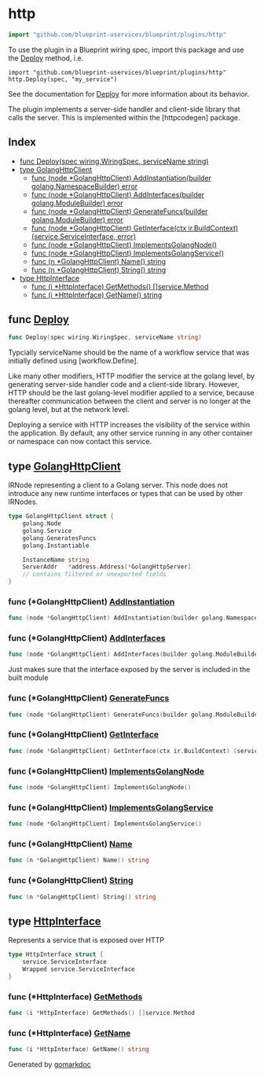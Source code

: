 <!-- Code generated by gomarkdoc. DO NOT EDIT -->

# http

```go
import "github.com/blueprint-uservices/blueprint/plugins/http"
```

To use the plugin in a Blueprint wiring spec, import this package and use the [Deploy](<#Deploy>) method, i.e.

```
import "github.com/blueprint-uservices/blueprint/plugins/http"
http.Deploy(spec, "my_service")
```

See the documentation for [Deploy](<#Deploy>) for more information about its behavior.

The plugin implements a server\-side handler and client\-side library that calls the server. This is implemented within the \[httpcodegen\] package.

## Index

- [func Deploy\(spec wiring.WiringSpec, serviceName string\)](<#Deploy>)
- [type GolangHttpClient](<#GolangHttpClient>)
  - [func \(node \*GolangHttpClient\) AddInstantiation\(builder golang.NamespaceBuilder\) error](<#GolangHttpClient.AddInstantiation>)
  - [func \(node \*GolangHttpClient\) AddInterfaces\(builder golang.ModuleBuilder\) error](<#GolangHttpClient.AddInterfaces>)
  - [func \(node \*GolangHttpClient\) GenerateFuncs\(builder golang.ModuleBuilder\) error](<#GolangHttpClient.GenerateFuncs>)
  - [func \(node \*GolangHttpClient\) GetInterface\(ctx ir.BuildContext\) \(service.ServiceInterface, error\)](<#GolangHttpClient.GetInterface>)
  - [func \(node \*GolangHttpClient\) ImplementsGolangNode\(\)](<#GolangHttpClient.ImplementsGolangNode>)
  - [func \(node \*GolangHttpClient\) ImplementsGolangService\(\)](<#GolangHttpClient.ImplementsGolangService>)
  - [func \(n \*GolangHttpClient\) Name\(\) string](<#GolangHttpClient.Name>)
  - [func \(n \*GolangHttpClient\) String\(\) string](<#GolangHttpClient.String>)
- [type HttpInterface](<#HttpInterface>)
  - [func \(i \*HttpInterface\) GetMethods\(\) \[\]service.Method](<#HttpInterface.GetMethods>)
  - [func \(i \*HttpInterface\) GetName\(\) string](<#HttpInterface.GetName>)


<a name="Deploy"></a>
## func [Deploy](<https://github.com/blueprint-uservices/blueprint/blob/main/plugins/http/wiring.go#L36>)

```go
func Deploy(spec wiring.WiringSpec, serviceName string)
```

Typcially serviceName should be the name of a workflow service that was initially defined using \[workflow.Define\].

Like many other modifiers, HTTP modifier the service at the golang level, by generating server\-side handler code and a client\-side library. However, HTTP should be the last golang\-level modifier applied to a service, because thereafter communication between the client and server is no longer at the golang level, but at the network level.

Deploying a service with HTTP increases the visibility of the service within the application. By default, any other service running in any other container or namespace can now contact this service.

<a name="GolangHttpClient"></a>
## type [GolangHttpClient](<https://github.com/blueprint-uservices/blueprint/blob/main/plugins/http/ir_http_client.go#L16-L26>)

IRNode representing a client to a Golang server. This node does not introduce any new runtime interfaces or types that can be used by other IRNodes.

```go
type GolangHttpClient struct {
    golang.Node
    golang.Service
    golang.GeneratesFuncs
    golang.Instantiable

    InstanceName string
    ServerAddr   *address.Address[*GolangHttpServer]
    // contains filtered or unexported fields
}
```

<a name="GolangHttpClient.AddInstantiation"></a>
### func \(\*GolangHttpClient\) [AddInstantiation](<https://github.com/blueprint-uservices/blueprint/blob/main/plugins/http/ir_http_client.go#L79>)

```go
func (node *GolangHttpClient) AddInstantiation(builder golang.NamespaceBuilder) error
```



<a name="GolangHttpClient.AddInterfaces"></a>
### func \(\*GolangHttpClient\) [AddInterfaces](<https://github.com/blueprint-uservices/blueprint/blob/main/plugins/http/ir_http_client.go#L62>)

```go
func (node *GolangHttpClient) AddInterfaces(builder golang.ModuleBuilder) error
```

Just makes sure that the interface exposed by the server is included in the built module

<a name="GolangHttpClient.GenerateFuncs"></a>
### func \(\*GolangHttpClient\) [GenerateFuncs](<https://github.com/blueprint-uservices/blueprint/blob/main/plugins/http/ir_http_client.go#L66>)

```go
func (node *GolangHttpClient) GenerateFuncs(builder golang.ModuleBuilder) error
```



<a name="GolangHttpClient.GetInterface"></a>
### func \(\*GolangHttpClient\) [GetInterface](<https://github.com/blueprint-uservices/blueprint/blob/main/plugins/http/ir_http_client.go#L45>)

```go
func (node *GolangHttpClient) GetInterface(ctx ir.BuildContext) (service.ServiceInterface, error)
```



<a name="GolangHttpClient.ImplementsGolangNode"></a>
### func \(\*GolangHttpClient\) [ImplementsGolangNode](<https://github.com/blueprint-uservices/blueprint/blob/main/plugins/http/ir_http_client.go#L104>)

```go
func (node *GolangHttpClient) ImplementsGolangNode()
```



<a name="GolangHttpClient.ImplementsGolangService"></a>
### func \(\*GolangHttpClient\) [ImplementsGolangService](<https://github.com/blueprint-uservices/blueprint/blob/main/plugins/http/ir_http_client.go#L105>)

```go
func (node *GolangHttpClient) ImplementsGolangService()
```



<a name="GolangHttpClient.Name"></a>
### func \(\*GolangHttpClient\) [Name](<https://github.com/blueprint-uservices/blueprint/blob/main/plugins/http/ir_http_client.go#L41>)

```go
func (n *GolangHttpClient) Name() string
```



<a name="GolangHttpClient.String"></a>
### func \(\*GolangHttpClient\) [String](<https://github.com/blueprint-uservices/blueprint/blob/main/plugins/http/ir_http_client.go#L37>)

```go
func (n *GolangHttpClient) String() string
```



<a name="HttpInterface"></a>
## type [HttpInterface](<https://github.com/blueprint-uservices/blueprint/blob/main/plugins/http/ir_http_server.go#L31-L34>)

Represents a service that is exposed over HTTP

```go
type HttpInterface struct {
    service.ServiceInterface
    Wrapped service.ServiceInterface
}
```

<a name="HttpInterface.GetMethods"></a>
### func \(\*HttpInterface\) [GetMethods](<https://github.com/blueprint-uservices/blueprint/blob/main/plugins/http/ir_http_server.go#L40>)

```go
func (i *HttpInterface) GetMethods() []service.Method
```



<a name="HttpInterface.GetName"></a>
### func \(\*HttpInterface\) [GetName](<https://github.com/blueprint-uservices/blueprint/blob/main/plugins/http/ir_http_server.go#L36>)

```go
func (i *HttpInterface) GetName() string
```



Generated by [gomarkdoc](<https://github.com/princjef/gomarkdoc>)
